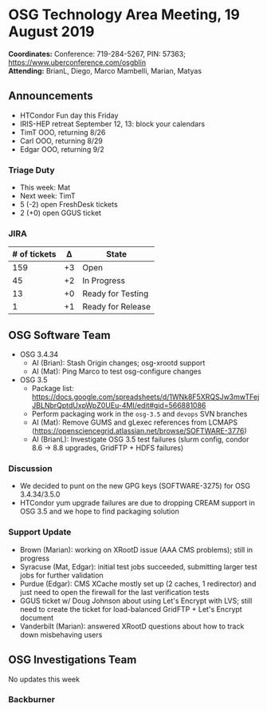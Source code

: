 # OSG Technology Area Meeting, 19 August 2019

**Coordinates:** Conference: 719-284-5267, PIN: 57363; <https://www.uberconference.com/osgblin>  
**Attending:** BrianL, Diego, Marco Mambelli, Marian, Matyas


## Announcements

-   HTCondor Fun day this Friday
-   IRIS-HEP retreat September 12, 13: block your calendars
-   TimT OOO, returning 8/26
-   Carl OOO, returning 8/29
-   Edgar OOO, returning 9/2


### Triage Duty

-   This week: Mat
-   Next week: TimT
-   5 (-2) open FreshDesk tickets
-   2 (+0) open GGUS ticket


### JIRA

| # of tickets | &Delta; | State             |
|------------ |------- |----------------- |
| 159          | +3      | Open              |
| 45           | +2      | In Progress       |
| 13           | +0      | Ready for Testing |
| 1            | +1      | Ready for Release |


## OSG Software Team

-   OSG 3.4.34  
    -   AI (Brian): Stash Origin changes; osg-xrootd support
    -   AI (Mat): Ping Marco to test osg-configure changes
-   OSG 3.5  
    -   Package list: <https://docs.google.com/spreadsheets/d/1WNk8F5XRQSJw3mwTFejJBLNbrQptdUxpWpZ0UEu-4MI/edit#gid=566881086>
    -   Perform packaging work in the `osg-3.5` and `devops` SVN branches
    -   AI (Mat): Remove GUMS and gLexec references from LCMAPS (<https://opensciencegrid.atlassian.net/browse/SOFTWARE-3776>)
    -   AI (BrianL): Investigate OSG 3.5 test failures (slurm config, condor 8.6 -> 8.8 upgrades, GridFTP + HDFS failures)


### Discussion

-   We decided to punt on the new GPG keys (SOFTWARE-3275) for OSG 3.4.34/3.5.0
-   HTCondor yum upgrade failures are due to dropping CREAM support in OSG 3.5 and we hope to find packaging solution


### Support Update

-   Brown (Marian): working on XRootD issue (AAA CMS problems); still in progress
-   Syracuse (Mat, Edgar): initial test jobs succeeded, submitting larger test jobs for further validation
-   Purdue (Edgar): CMS XCache mostly set up (2 caches, 1 redirector) and just need to open the firewall for the last verification tests
-   GGUS ticket w/ Doug Johnson about using Let's Encrypt with LVS; still need to create the ticket for load-balanced GridFTP + Let's Encrypt document
-   Vanderbilt (Marian): answered XRootD questions about how to track down misbehaving users


## OSG Investigations Team

No updates this week


### Backburner
